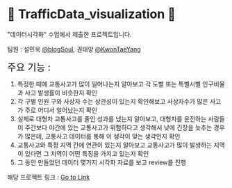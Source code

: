 # 🚗 TrafficData_visualization 🚕

"데이터시각화" 수업에서 제출한 프로젝트입니다.  

팀원 : 설민욱 [@blogSoul](https://github.com/blogSoul), 권태양 [@KwonTaeYang](https://github.com/sunnight9507) 

<span style="font-size:22px;">주요 기능 : </span>
1. 특정한 때에 교통사고가 많이 일어나는지 알아보고 각 도별 또는 특별시별 인구비율과 사고 발생률이 비슷한지 확인
2. 각 구별 인원 구와 사상자 수는 상관성이 있는지 확인해보고 사상자수가 많은 사고가 주로 어디서 일어났는지 확인
3. 실제로 대형차 교통사고를 줄인 성과를 냈는지 알아보고, 대형차를 운전하는 사람들이 주간보다 야간에 있는 교통사고가 위험하다고 생각해서 낮에 긴장을 늦추는 경우가 많은데, 교통사고 데이터를 통해 이 생각이 맞는 생각인지 확인
4. 교통사고와 특정 지역 간에 연관이 있는지 알아보고 교통사고가 많이 발생하는 지역이 있다면 그 지역이 어떤 특징을 가지고 있는지 확인
5. 그 동안 만들었던 데이터 몇가지 시각화 자료를 보고 review를 진행

해당 프로젝트 링크 : [Go to Link](https://adoring-hopper-1c6a37.netlify.app/)
